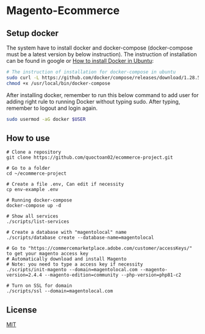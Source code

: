 # Magento-Ecommerce 

## Setup docker
The system have to install docker and docker-compose (docker-compose must be a latest version by below instruction). The instruction of installation can be found in google or [How to install Docker in Ubuntu](https://docs.docker.com/engine/install/ubuntu/):

```bash
# The instruction of installation for docker-compose in ubuntu
sudo curl -L https://github.com/docker/compose/releases/download/1.28.5/docker-compose-Linux-x86_64 -o /usr/local/bin/docker-compose
chmod +x /usr/local/bin/docker-compose
```
After installing docker, remember to run this below command to add user for adding right rule to running Docker without typing sudo. After typing, remember to logout and login again. 
```bash
sudo usermod -aG docker $USER
```

## How to use
```
# Clone a repository
git clone https://github.com/quoctoan02/ecommerce-project.git

# Go to a folder
cd ~/ecommerce-project

# Create a file .env, Can edit if necessity
cp env-example .env

# Running docker-compose
docker-compose up -d

# Show all services
./scripts/list-services

# Create a database with "magentolocal" name
./scripts/database create --database-name=magentolocal

# Go to "https://commercemarketplace.adobe.com/customer/accessKeys/" to get your magento access key
# Automatically download and install Magento
# Note: you need to type a access key if necessity
./scripts/init-magento --domain=magentolocal.com --magento-version=2.4.4 --magento-edition=community --php-version=php81-c2

# Turn on SSL for domain
./scripts/ssl --domain=magentolocal.com

```

## License

[MIT](https://choosealicense.com/licenses/mit/)